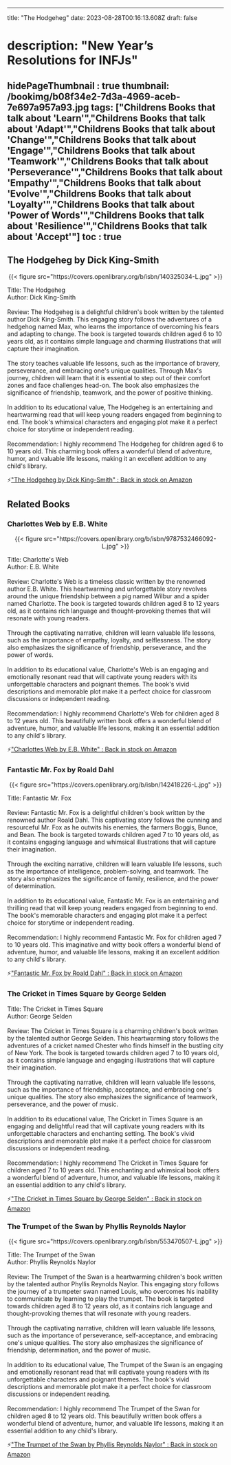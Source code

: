 
---
title: "The Hodgeheg"
date: 2023-08-28T00:16:13.608Z
draft: false
# description: "New Year’s Resolutions for INFJs"
hidePageThumbnail : true
thumbnail: /bookimg/b08f34e2-7d3a-4969-aceb-7e697a957a93.jpg
tags: ["Childrens Books that talk about 'Learn'","Childrens Books that talk about 'Adapt'","Childrens Books that talk about 'Change'","Childrens Books that talk about 'Engage'","Childrens Books that talk about 'Teamwork'","Childrens Books that talk about 'Perseverance'","Childrens Books that talk about 'Empathy'","Childrens Books that talk about 'Evolve'","Childrens Books that talk about 'Loyalty'","Childrens Books that talk about 'Power of Words'","Childrens Books that talk about 'Resilience'","Childrens Books that talk about 'Accept'"]
toc : true
---
## The Hodgeheg by Dick King-Smith

<center>
{{< figure src="https://covers.openlibrary.org/b/isbn/140325034-L.jpg" >}}
</center>

Title: The Hodgeheg</br>
Author: Dick King-Smith</br></br>
Review: The Hodgeheg is a delightful children's book written by the talented author Dick King-Smith. This engaging story follows the adventures of a hedgehog named Max, who learns the importance of overcoming his fears and adapting to change. The book is targeted towards children aged 6 to 10 years old, as it contains simple language and charming illustrations that will capture their imagination.</br></br>
The story teaches valuable life lessons, such as the importance of bravery, perseverance, and embracing one's unique qualities. Through Max's journey, children will learn that it is essential to step out of their comfort zones and face challenges head-on. The book also emphasizes the significance of friendship, teamwork, and the power of positive thinking.</br></br>
In addition to its educational value, The Hodgeheg is an entertaining and heartwarming read that will keep young readers engaged from beginning to end. The book's whimsical characters and engaging plot make it a perfect choice for storytime or independent reading.</br></br>
Recommendation: I highly recommend The Hodgeheg for children aged 6 to 10 years old. This charming book offers a wonderful blend of adventure, humor, and valuable life lessons, making it an excellent addition to any child's library.</br>

<p>⚡<a id="aflink" href="https://www.amazon.com/gp/search?ie=UTF8&tag=klayu00-20&linkCode=ur2&linkId=6639bed89a8ad8dd2705e40644eb43d3&camp=1789&creative=9325&index=books&keywords=The Hodgeheg by Dick King-Smith" class="one" target="_blank" title='"The Hodgeheg by Dick King-Smith" : Back in stock on Amazon'>"The Hodgeheg by Dick King-Smith" : Back in stock on Amazon</a></p>

## Related Books
### Charlottes Web by E.B. White
<center>
{{< figure src="https://covers.openlibrary.org/b/isbn/9787532466092-L.jpg" >}}
</center>

Title: Charlotte's Web</br>
Author: E.B. White</br></br>
Review: Charlotte's Web is a timeless classic written by the renowned author E.B. White. This heartwarming and unforgettable story revolves around the unique friendship between a pig named Wilbur and a spider named Charlotte. The book is targeted towards children aged 8 to 12 years old, as it contains rich language and thought-provoking themes that will resonate with young readers.</br></br>
Through the captivating narrative, children will learn valuable life lessons, such as the importance of empathy, loyalty, and selflessness. The story also emphasizes the significance of friendship, perseverance, and the power of words.</br></br>
In addition to its educational value, Charlotte's Web is an engaging and emotionally resonant read that will captivate young readers with its unforgettable characters and poignant themes. The book's vivid descriptions and memorable plot make it a perfect choice for classroom discussions or independent reading.</br></br>
Recommendation: I highly recommend Charlotte's Web for children aged 8 to 12 years old. This beautifully written book offers a wonderful blend of adventure, humor, and valuable life lessons, making it an essential addition to any child's library.</br>

<p>⚡<a id="aflink" href="https://www.amazon.com/gp/search?ie=UTF8&tag=klayu00-20&linkCode=ur2&linkId=6639bed89a8ad8dd2705e40644eb43d3&camp=1789&creative=9325&index=books&keywords=Charlottes Web by E.B. White" class="one" target="_blank" title='"Charlottes Web by E.B. White" : Back in stock on Amazon'>"Charlottes Web by E.B. White" : Back in stock on Amazon</a></p>

### Fantastic Mr. Fox by Roald Dahl
<center>
{{< figure src="https://covers.openlibrary.org/b/isbn/142418226-L.jpg" >}}
</center>

Title: Fantastic Mr. Fox</br></br>
Review: Fantastic Mr. Fox is a delightful children's book written by the renowned author Roald Dahl. This captivating story follows the cunning and resourceful Mr. Fox as he outwits his enemies, the farmers Boggis, Bunce, and Bean. The book is targeted towards children aged 7 to 10 years old, as it contains engaging language and whimsical illustrations that will capture their imagination.</br></br>
Through the exciting narrative, children will learn valuable life lessons, such as the importance of intelligence, problem-solving, and teamwork. The story also emphasizes the significance of family, resilience, and the power of determination.</br></br>
In addition to its educational value, Fantastic Mr. Fox is an entertaining and thrilling read that will keep young readers engaged from beginning to end. The book's memorable characters and engaging plot make it a perfect choice for storytime or independent reading.</br></br>
Recommendation: I highly recommend Fantastic Mr. Fox for children aged 7 to 10 years old. This imaginative and witty book offers a wonderful blend of adventure, humor, and valuable life lessons, making it an excellent addition to any child's library.</br>

<p>⚡<a id="aflink" href="https://www.amazon.com/gp/search?ie=UTF8&tag=klayu00-20&linkCode=ur2&linkId=6639bed89a8ad8dd2705e40644eb43d3&camp=1789&creative=9325&index=books&keywords=Fantastic Mr. Fox by Roald Dahl" class="one" target="_blank" title='"Fantastic Mr. Fox by Roald Dahl" : Back in stock on Amazon'>"Fantastic Mr. Fox by Roald Dahl" : Back in stock on Amazon</a></p>

### The Cricket in Times Square by George Selden
Title: The Cricket in Times Square</br>
Author: George Selden</br></br>
Review: The Cricket in Times Square is a charming children's book written by the talented author George Selden. This heartwarming story follows the adventures of a cricket named Chester who finds himself in the bustling city of New York. The book is targeted towards children aged 7 to 10 years old, as it contains simple language and engaging illustrations that will capture their imagination.</br></br>
Through the captivating narrative, children will learn valuable life lessons, such as the importance of friendship, acceptance, and embracing one's unique qualities. The story also emphasizes the significance of teamwork, perseverance, and the power of music.</br></br>
In addition to its educational value, The Cricket in Times Square is an engaging and delightful read that will captivate young readers with its unforgettable characters and enchanting setting. The book's vivid descriptions and memorable plot make it a perfect choice for classroom discussions or independent reading.</br></br>
Recommendation: I highly recommend The Cricket in Times Square for children aged 7 to 10 years old. This enchanting and whimsical book offers a wonderful blend of adventure, humor, and valuable life lessons, making it an essential addition to any child's library.</br>

<p>⚡<a id="aflink" href="https://www.amazon.com/gp/search?ie=UTF8&tag=klayu00-20&linkCode=ur2&linkId=6639bed89a8ad8dd2705e40644eb43d3&camp=1789&creative=9325&index=books&keywords=The Cricket in Times Square by George Selden" class="one" target="_blank" title='"The Cricket in Times Square by George Selden" : Back in stock on Amazon'>"The Cricket in Times Square by George Selden" : Back in stock on Amazon</a></p>

### The Trumpet of the Swan by Phyllis Reynolds Naylor
<center>
{{< figure src="https://covers.openlibrary.org/b/isbn/553470507-L.jpg" >}}
</center>

Title: The Trumpet of the Swan</br>
Author: Phyllis Reynolds Naylor</br></br>
Review: The Trumpet of the Swan is a heartwarming children's book written by the talented author Phyllis Reynolds Naylor. This engaging story follows the journey of a trumpeter swan named Louis, who overcomes his inability to communicate by learning to play the trumpet. The book is targeted towards children aged 8 to 12 years old, as it contains rich language and thought-provoking themes that will resonate with young readers.</br></br>
Through the captivating narrative, children will learn valuable life lessons, such as the importance of perseverance, self-acceptance, and embracing one's unique qualities. The story also emphasizes the significance of friendship, determination, and the power of music.</br></br>
In addition to its educational value, The Trumpet of the Swan is an engaging and emotionally resonant read that will captivate young readers with its unforgettable characters and poignant themes. The book's vivid descriptions and memorable plot make it a perfect choice for classroom discussions or independent reading.</br></br>
Recommendation: I highly recommend The Trumpet of the Swan for children aged 8 to 12 years old. This beautifully written book offers a wonderful blend of adventure, humor, and valuable life lessons, making it an essential addition to any child's library.</br>

<p>⚡<a id="aflink" href="https://www.amazon.com/gp/search?ie=UTF8&tag=klayu00-20&linkCode=ur2&linkId=6639bed89a8ad8dd2705e40644eb43d3&camp=1789&creative=9325&index=books&keywords=The Trumpet of the Swan by Phyllis Reynolds Naylor" class="one" target="_blank" title='"The Trumpet of the Swan by Phyllis Reynolds Naylor" : Back in stock on Amazon'>"The Trumpet of the Swan by Phyllis Reynolds Naylor" : Back in stock on Amazon</a></p>

